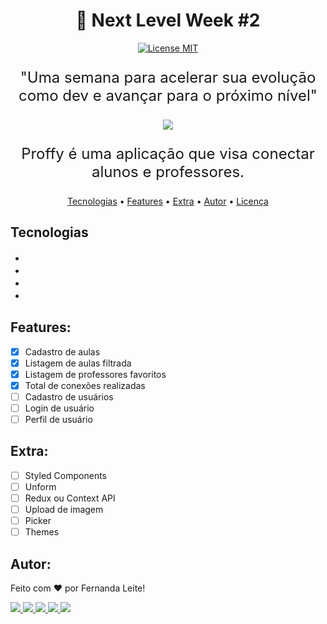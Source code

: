 <h1 align="center" >🚀 Next Level Week #2</h1>

<p align="center">
  <a href="https://opensource.org/licenses/MIT">
    <img src="https://img.shields.io/badge/License-MIT-blue.svg" alt="License MIT">
  </a>
</p>

<p align="center" style="font-size: 24px">"Uma semana para acelerar sua evolução como dev e avançar para o próximo nível"</p>

<div align="center"  > <img src="https://user-images.githubusercontent.com/48728541/89484384-cb95ed00-d774-11ea-9f12-54b1bd897c55.png" /> </div>

<p align="center" style="font-size: 24px">Proffy é uma aplicação que visa conectar alunos e professores.</p>

<p align="center">
 <a href="Tecnologias">Tecnologias</a> •
 <a href="Features">Features</a> • 
 <a href="Extra">Extra</a> •
 <a href="Autor">Autor</a> •
 <a href="Licença">Licença</a>
</p>

## Tecnologias

- <a href="https://www.typescriptlang.org/" style="text-decoration: none; font-size: 16px; color: #fff;" >TypeScript </a>
- <a href="https://nodejs.org/en/" style="text-decoration: none; font-size: 16px; color: #fff;" >Node JS </a>
- <a href="https://pt-br.reactjs.org/" style="text-decoration: none; font-size: 16px; color: #fff;" >React JS </a>
- <a href="https://reactnative.dev/" style="text-decoration: none; font-size: 16px; color: #fff;" >React Native </a>

## Features:

- [x] Cadastro de aulas
- [x] Listagem de aulas filtrada
- [x] Listagem de professores favoritos
- [x] Total de conexões realizadas
- [ ] Cadastro de usuários
- [ ] Login de usuário
- [ ] Perfil de usuário

## Extra:

- [ ] Styled Components
- [ ] Unform
- [ ] Redux ou Context API
- [ ] Upload de imagem
- [ ] Picker
- [ ] Themes

## Autor:

Feito com ❤️ por Fernanda Leite!

  <a href="https://github.com/Fekleite" alt="GitHub">
    <img src="https://img.shields.io/badge/-GitHub-000?style=flat-square&logo=Github&logoColor=white" />
  </a>
  <a href="https://www.linkedin.com/in/fcleite19/" alt="LinkedIn">
    <img src="https://img.shields.io/badge/-LinkedIn-blue?style=flat-square&logo=Linkedin&logoColor=white" />
  </a>
  <a href="mailto:dev.fernandaleite@gmail.com" alt="Gmail">
    <img src="https://img.shields.io/badge/-Gmail-D54B3D?style=flat-square&logo=Gmail&logoColor=white" />
  </a>
  <a href="https://app.rocketseat.com.br/me/fekleite" alt="Rocketseat">
    <img src="https://img.shields.io/badge/-Rocket-7159C1?style=flat-square&logoColor=white" />
  </a>
  <a href="https://twitter.com/Fekleite19" alt="Twitter">
    <img src="https://img.shields.io/badge/-Twitter-1da0f2?style=flat-square&logo=Twitter&logoColor=white" />
  </a>
